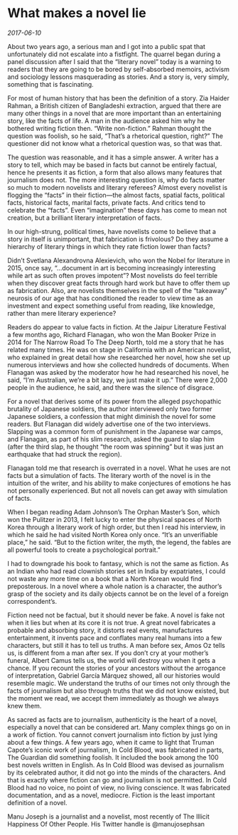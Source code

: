 # What makes a novel lie

*2017-06-10*

About two years ago, a serious man and I got into a public spat that
unfortunately did not escalate into a fistfight. The quarrel began
during a panel discussion after I said that the “literary novel” today
is a warning to readers that they are going to be bored by self-absorbed
memoirs, activism and sociology lessons masquerading as stories. And a
story is, very simply, something that is fascinating.

For most of human history that has been the definition of a story. Zia
Haider Rahman, a British citizen of Bangladeshi extraction, argued that
there are many other things in a novel that are more important than an
entertaining story, like the facts of life. A man in the audience asked
him why he bothered writing fiction then. “Write non-fiction.” Rahman
thought the question was foolish, so he said, “That’s a rhetorical
question, right?” The questioner did not know what a rhetorical question
was, so that was that.

The question was reasonable, and it has a simple answer. A writer has a
story to tell, which may be based in facts but cannot be entirely
factual, hence he presents it as fiction, a form that also allows many
features that journalism does not. The more interesting question is, why
do facts matter so much to modern novelists and literary referees?
Almost every novelist is flogging the “facts” in their fiction—the
almost facts, spatial facts, political facts, historical facts, marital
facts, private facts. And critics tend to celebrate the “facts”. Even
“imagination” these days has come to mean not creation, but a brilliant
literary interpretation of facts.

In our high-strung, political times, have novelists come to believe that
a story in itself is unimportant, that fabrication is frivolous? Do they
assume a hierarchy of literary things in which they rate fiction lower
than facts?

Didn’t Svetlana Alexandrovna Alexievich, who won the Nobel for
literature in 2015, once say, “…document in art is becoming increasingly
interesting while art as such often proves impotent”? Most novelists do
feel terrible when they discover great facts through hard work but have
to offer them up as fabrication. Also, are novelists themselves in the
spell of the “takeaway” neurosis of our age that has conditioned the
reader to view time as an investment and expect something useful from
reading, like knowledge, rather than mere literary experience?

Readers do appear to value facts in fiction. At the Jaipur Literature
Festival a few months ago, Richard Flanagan, who won the Man Booker
Prize in 2014 for The Narrow Road To The Deep North, told me a story
that he has related many times. He was on stage in California with an
American novelist, who explained in great detail how she researched her
novel, how she set up numerous interviews and how she collected hundreds
of documents. When Flanagan was asked by the moderator how he had
researched his novel, he said, “I’m Australian, we’re a bit lazy, we
just make it up.” There were 2,000 people in the audience, he said, and
there was the silence of disgrace.

For a novel that derives some of its power from the alleged psychopathic
brutality of Japanese soldiers, the author interviewed only two former
Japanese soldiers, a confession that might diminish the novel for some
readers. But Flanagan did widely advertise one of the two interviews.
Slapping was a common form of punishment in the Japanese war camps, and
Flanagan, as part of his slim research, asked the guard to slap him
(after the third slap, he thought “the room was spinning” but it was
just an earthquake that had struck the region).

Flanagan told me that research is overrated in a novel. What he uses are
not facts but a simulation of facts. The literary worth of the novel is
in the intuition of the writer, and his ability to make conjectures of
emotions he has not personally experienced. But not all novels can get
away with simulation of facts.

When I began reading Adam Johnson’s The Orphan Master’s Son, which won
the Pulitzer in 2013, I felt lucky to enter the physical spaces of North
Korea through a literary work of high order, but then I read his
interview, in which he said he had visited North Korea only once. “It’s
an unverifiable place,” he said. “But to the fiction writer, the myth,
the legend, the fables are all powerful tools to create a psychological
portrait.”

I had to downgrade his book to fantasy, which is not the same as
fiction. As an Indian who had read clownish stories set in India by
expatriates, I could not waste any more time on a book that a North
Korean would find preposterous. In a novel where a whole nation is a
character, the author’s grasp of the society and its daily objects
cannot be on the level of a foreign correspondent’s.

Fiction need not be factual, but it should never be fake. A novel is
fake not when it lies but when at its core it is not true. A great novel
fabricates a probable and absorbing story, it distorts real events,
manufactures entertainment, it invents pace and conflates many real
humans into a few characters, but still it has to tell us truths. A man
before sex, Amos Oz tells us, is different from a man after sex. If you
don’t cry at your mother’s funeral, Albert Camus tells us, the world
will destroy you when it gets a chance. If you recount the stories of
your ancestors without the arrogance of interpretation, Gabriel García
Márquez showed, all our histories would resemble magic. We understand
the truths of our times not only through the facts of journalism but
also through truths that we did not know existed, but the moment we
read, we accept them immediately as though we always knew them.

As sacred as facts are to journalism, authenticity is the heart of a
novel, especially a novel that can be considered art. Many complex
things go on in a work of fiction. You cannot convert journalism into
fiction by just lying about a few things. A few years ago, when it came
to light that Truman Capote’s iconic work of journalism, In Cold Blood,
was fabricated in parts, The Guardian did something foolish. It included
the book among the 100 best novels written in English. As In Cold Blood
was devised as journalism by its celebrated author, it did not go into
the minds of the characters. And that is exactly where fiction can go
and journalism is not permitted. In Cold Blood had no voice, no point of
view, no living conscience. It was fabricated documentation, and as a
novel, mediocre. Fiction is the least important definition of a novel.

Manu Joseph is a journalist and a novelist, most recently of The Illicit
Happiness Of Other People. His Twitter handle is @manujosephsan
